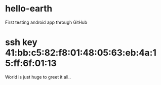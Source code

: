 # hello-earth
First testing android app through GitHub

# ssh key 41:bb:c5:82:f8:01:48:05:63:eb:4a:15:ff:6f:01:13

World is just huge to greet it all..  
